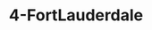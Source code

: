---
title: 4-FortLauderdale
image: /uploads/Gallery-FortLauderdale3.jpg
image_alt-text: >-
  Fort Lauderdale Residence's traditional master bedroom with custom woodwork
  and design
work-type: traditional
---